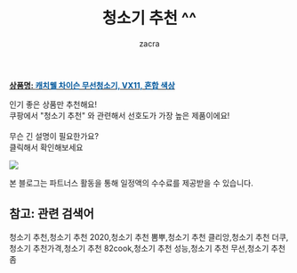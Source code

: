 ﻿---
layout: post
title:  "청소기 추천 ^^"
author: zacra
categories: [ 아이템 ]
tags: [청소기 추천,청소기 추천 2020,청소기 추천 뽐뿌,청소기 추천 클리앙,청소기 추천 더쿠,청소기 추천가격,청소기 추천 82cook,청소기 추천 성능,청소기 추천 무선,청소기 추천 좀]
image: https://static.coupangcdn.com/image/retail/images/365951275390320-771d7e3a-e0de-499b-871b-1e2690f55da7.jpg 
description: "쿠팡에서 청소기 추천 관련 키워드로 가장 고객 선호도가 높은 제품이랍니다."
rating: 4.5
---

<a href="https://link.coupang.com/re/AFFSDP?lptag=AF8407795&pageKey=307654525&itemId=970067636&vendorItemId=5378951932&traceid=V0-153-d56349ede3be1330"><b>상품명: <font color='#01579B'>캐치웰 차이슨 무선청소기, VX11, 혼합 색상</font></b></a>

인기 좋은 상품만 추천해요!<br/>
쿠팡에서 "청소기 추천" 와 관련해서 선호도가 가장 높은 제품이에요!<br/><br/>
무슨 긴 설명이 필요한가요?  
클릭해서 확인해보세요


<a href="https://link.coupang.com/re/AFFSDP?lptag=AF8407795&pageKey=307654525&itemId=970067636&vendorItemId=5378951932&traceid=V0-153-d56349ede3be1330"><img src="https://thumbnail6.coupangcdn.com/thumbnails/remote/q89/image/retail/images/90964777434259-30d44128-90a4-4abb-ae47-863832cc7e81.jpg"></a> 

본 블로그는 파트너스 활동을 통해 일정액의 수수료를 제공받을 수 있습니다.

## 참고: 관련 검색어    
청소기 추천,청소기 추천 2020,청소기 추천 뽐뿌,청소기 추천 클리앙,청소기 추천 더쿠,청소기 추천가격,청소기 추천 82cook,청소기 추천 성능,청소기 추천 무선,청소기 추천 좀